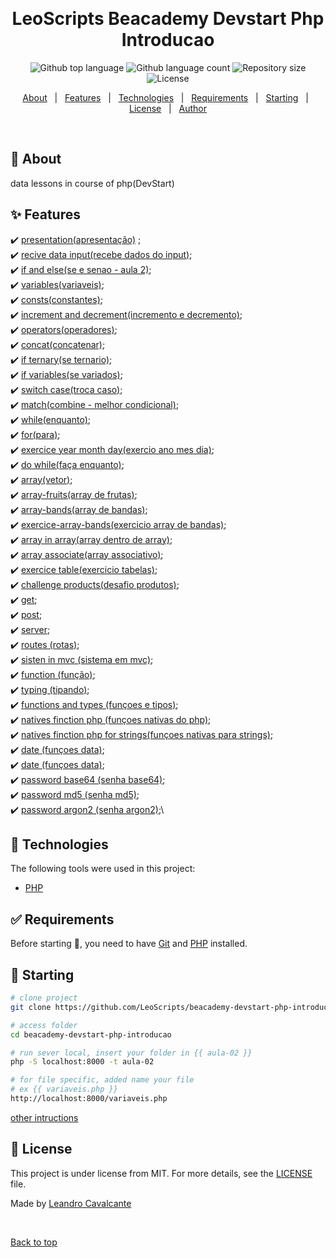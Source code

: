 <div align="center" id="top"> 
  <!-- <img src="./.github/app.gif" alt="LeoScripts Beacademy Devstart Php Introducao" /> -->

  &#xa0;

  <!-- <a href="https://leoscriptsbeacademydevstartphpintroducao.netlify.app">Demo</a> -->
</div>

<h1 align="center">LeoScripts Beacademy Devstart Php Introducao</h1>

<p align="center">
  <img alt="Github top language" src="https://img.shields.io/github/languages/top/LeoScripts/leoscripts-beacademy-devstart-php-introducao?color=56BEB8">

  <img alt="Github language count" src="https://img.shields.io/github/languages/count/LeoScripts/leoscripts-beacademy-devstart-php-introducao?color=56BEB8">

  <img alt="Repository size" src="https://img.shields.io/github/repo-size/LeoScripts/leoscripts-beacademy-devstart-php-introducao?color=56BEB8">

  <img alt="License" src="https://img.shields.io/github/license/LeoScripts/leoscripts-beacademy-devstart-php-introducao?color=56BEB8">

  <!-- <img alt="Github issues" src="https://img.shields.io/github/issues/LeoScripts/leoscripts-beacademy-devstart-php-introducao?color=56BEB8" /> -->

  <!-- <img alt="Github forks" src="https://img.shields.io/github/forks/LeoScripts/leoscripts-beacademy-devstart-php-introducao?color=56BEB8" /> -->

  <!-- <img alt="Github stars" src="https://img.shields.io/github/stars/LeoScripts/leoscripts-beacademy-devstart-php-introducao?color=56BEB8" /> -->
</p>

<!-- Status -->

<!-- <h4 align="center"> 
	🚧  LeoScripts Beacademy Devstart Php Introducao 🚀 Under construction...  🚧
</h4> 

<hr> -->

<p align="center">
  <a href="#dart-about">About</a> &#xa0; | &#xa0; 
  <a href="#sparkles-features">Features</a> &#xa0; | &#xa0;
  <a href="#rocket-technologies">Technologies</a> &#xa0; | &#xa0;
  <a href="#white_check_mark-requirements">Requirements</a> &#xa0; | &#xa0;
  <a href="#checkered_flag-starting">Starting</a> &#xa0; | &#xa0;
  <a href="#memo-license">License</a> &#xa0; | &#xa0;
  <a href="https://github.com/LeoScripts" target="_blank">Author</a>
</p>

<br>

## :dart: About ##

data lessons in course of php(DevStart) 

## :sparkles: Features ##

:heavy_check_mark: [presentation(apresentação)](./aula-00/index.php) ;\
:heavy_check_mark: [recive data input(recebe dados do input)](./aula-01/index.php);\
:heavy_check_mark: [if and else(se e senao - aula 2)](./aula-02/index.php);\
:heavy_check_mark: [variables(variaveis)](./aula-02/variaveis.php);\
:heavy_check_mark: [consts(constantes)](./aula-02/constantes.php);\
:heavy_check_mark: [increment and decrement(incremento e decremento)](./aula-03/index.php);\
:heavy_check_mark: [operators(operadores)](./aula-03/operadores.php);\
:heavy_check_mark: [concat(concatenar)](./aula-03/concatenacao.php);\
:heavy_check_mark: [if ternary(se ternario)](./aula-03/ternario.php);\
:heavy_check_mark: [if variables(se variados)](./aula-04/se.php);\
:heavy_check_mark: [switch case(troca caso)](./aula-04/switch.php);\
:heavy_check_mark: [match(combine - melhor condicional)](./aula-04/match.php);\
:heavy_check_mark: [while(enquanto)](./aula-05/while.php);\
:heavy_check_mark: [for(para)](./aula-05/for.php);\
:heavy_check_mark: [exercice year month day(exercio ano mes dia)](./aula-05/exercicio-loop.php);\
:heavy_check_mark: [do while(faça enquanto)](./aula-05/do-while.php);\
:heavy_check_mark: [array(vetor)](./aula-06/arrays.php);\
:heavy_check_mark: [array-fruits(array de frutas)](./aula-06/frutas.php);\
:heavy_check_mark: [array-bands(array de bandas)](./aula-06/bandas.php);\
:heavy_check_mark: [exercice-array-bands(exercicio array de bandas)](./aula-06/bandas-exercicio.php);\
:heavy_check_mark: [array in array(array dentro de array)](./aula-07/alunos.php);\
:heavy_check_mark: [array associate(array associativo)](./aula-07/dados.php);\
:heavy_check_mark: [exercice table(exercicio tabelas)](./aula-07/exercicio-tabela.php);\
:heavy_check_mark: [challenge products(desafio produtos)](./aula-07/desafio-produtos.php);\
:heavy_check_mark: [get](./aula-08/get.php);\
:heavy_check_mark: [post](./aula-08/post.php);\
:heavy_check_mark: [server](./aula-08/server.php);\
:heavy_check_mark: [routes (rotas)](./aula-08/index.php);\
:heavy_check_mark: [sisten in mvc (sistema em mvc)](./aula-09/index.php);\
:heavy_check_mark: [function (função)](./aula-09-funcoes/index.php);\
:heavy_check_mark: [typing (tipando)](./aula-09-funcoes/tipos.php);\
:heavy_check_mark: [functions and types (funçoes e tipos)](./aula-09/funcao-array.php);\
:heavy_check_mark: [natives finction php (funçoes nativas do php)](./aula-10/index.php);\
:heavy_check_mark: [natives finction php for strings(funçoes nativas para strings)](./aula-10/strings.php);\
:heavy_check_mark: [date (funçoes data)](./aula-10/data.php);\
:heavy_check_mark: [date (funçoes data)](./aula-09-funcoes/explode.php);\
:heavy_check_mark: [password base64 (senha base64)](./aula-10/senha.php);\
:heavy_check_mark: [password md5 (senha md5)](./aula-10/senha-md5.php);\
:heavy_check_mark: [password argon2 (senha argon2)](./aula-10/senha-argon2.php);\

## :rocket: Technologies ##

The following tools were used in this project:
- [PHP](https://www.php.net/)


## :white_check_mark: Requirements ##

Before starting :checkered_flag:, you need to have [Git](https://git-scm.com) and [PHP](https://www.php.net/) installed.

## :checkered_flag: Starting ##
```bash
# clone project
git clone https://github.com/LeoScripts/beacademy-devstart-php-introducao.git

# access folder
cd beacademy-devstart-php-introducao

# run sever local, insert your folder in {{ aula-02 }} 
php -S localhost:8000 -t aula-02

# for file specific, added name your file 
# ex {{ variaveis.php }}
http://localhost:8000/variaveis.php

```
[other intructions](./doc.md) 
## :memo: License ##

This project is under license from MIT. For more details, see the [LICENSE](LICENSE.md) file.


Made by <a href="https://github.com/LeoScripts" target="_blank">Leandro Cavalcante</a>

&#xa0;

<a href="#top">Back to top</a>

